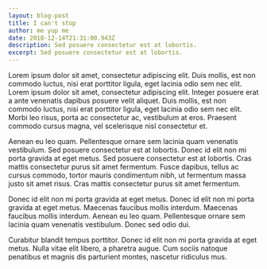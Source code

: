 ```yaml
---
layout: blog-post
title: I can't stop
author: me yup me
date: 2018-12-14T21:31:00.943Z
description: Sed posuere consectetur est at lobortis.
excerpt: Sed posuere consectetur est at lobortis.
---
```

Lorem ipsum dolor sit amet, consectetur adipiscing elit. Duis mollis, est non commodo luctus, nisi erat porttitor ligula, eget lacinia odio sem nec elit. Lorem ipsum dolor sit amet, consectetur adipiscing elit. Integer posuere erat a ante venenatis dapibus posuere velit aliquet. Duis mollis, est non commodo luctus, nisi erat porttitor ligula, eget lacinia odio sem nec elit. Morbi leo risus, porta ac consectetur ac, vestibulum at eros. Praesent commodo cursus magna, vel scelerisque nisl consectetur et.Aenean eu leo quam. Pellentesque ornare sem lacinia quam venenatis vestibulum. Sed posuere consectetur est at lobortis. Donec id elit non mi porta gravida at eget metus. Sed posuere consectetur est at lobortis. Cras mattis consectetur purus sit amet fermentum. Fusce dapibus, tellus ac cursus commodo, tortor mauris condimentum nibh, ut fermentum massa justo sit amet risus. Cras mattis consectetur purus sit amet fermentum.Donec id elit non mi porta gravida at eget metus. Donec id elit non mi porta gravida at eget metus. Maecenas faucibus mollis interdum. Maecenas faucibus mollis interdum. Aenean eu leo quam. Pellentesque ornare sem lacinia quam venenatis vestibulum. Donec sed odio dui.Curabitur blandit tempus porttitor. Donec id elit non mi porta gravida at eget metus. Nulla vitae elit libero, a pharetra augue. Cum sociis natoque penatibus et magnis dis parturient montes, nascetur ridiculus mus.
